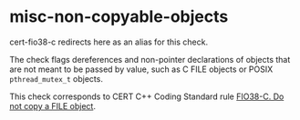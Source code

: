 misc-non-copyable-objects
=========================

<span class="title-ref">cert-fio38-c</span> redirects here as an alias
for this check.

The check flags dereferences and non-pointer declarations of objects
that are not meant to be passed by value, such as C FILE objects or
POSIX `pthread_mutex_t` objects.

This check corresponds to CERT C++ Coding Standard rule [FIO38-C. Do not
copy a FILE
object](https://www.securecoding.cert.org/confluence/display/c/FIO38-C.+Do+not+copy+a+FILE+object).
